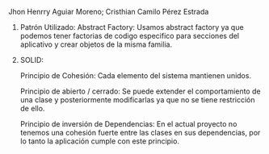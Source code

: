 Jhon Henrry Aguiar Moreno;
Cristhian Camilo Pérez Estrada

1. Patrón Utilizado: 
    Abstract Factory:
    Usamos abstract factory ya que podemos tener factorias de codigo especifico para secciones 
    del aplicativo y crear objetos de la misma familia.


2. SOLID:

    Principio de Cohesión:
    Cada elemento del sistema mantienen unidos.

    Principio de abierto / cerrado: 
    Se puede extender el comportamiento de una clase
    y posteriormente modificarlas ya que no se tiene restricción de ello.

    Principio de inversión de Dependencias:
    En el actual proyecto no tenemos una cohesión fuerte entre las clases en sus dependencias,
    por lo tanto la aplicación cumple con este principio.